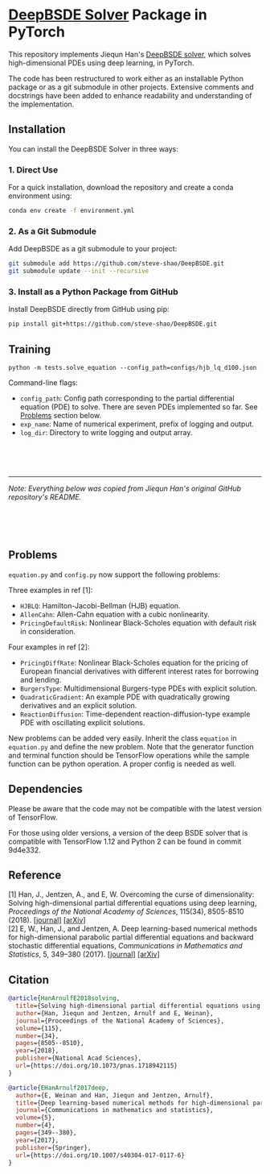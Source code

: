 # [DeepBSDE Solver](https://doi.org/10.1073/pnas.1718942115) Package in PyTorch

This repository implements Jiequn Han's [DeepBSDE solver](https://github.com/frankhan91/DeepBSDE), which solves high-dimensional PDEs using deep learning, in PyTorch. 

The code has been restructured to work either as an installable Python package or as a git submodule in other projects. Extensive comments and docstrings have been added to enhance readability and understanding of the implementation. 


## Installation

You can install the DeepBSDE Solver in three ways:

### 1. Direct Use

For a quick installation, download the repository and create a conda environment using:

```bash
conda env create -f environment.yml
```

### 2. As a Git Submodule

Add DeepBSDE as a git submodule to your project:

```bash
git submodule add https://github.com/steve-shao/DeepBSDE.git
git submodule update --init --recursive
```

### 3. Install as a Python Package from GitHub

Install DeepBSDE directly from GitHub using pip:

```bash
pip install git+https://github.com/steve-shao/DeepBSDE.git
```


## Training

```
python -m tests.solve_equation --config_path=configs/hjb_lq_d100.json
```

Command-line flags:

* `config_path`: Config path corresponding to the partial differential equation (PDE) to solve. 
There are seven PDEs implemented so far. See [Problems](#problems) section below.
* `exp_name`: Name of numerical experiment, prefix of logging and output.
* `log_dir`: Directory to write logging and output array.


<br><br><br>

---
*Note: Everything below was copied from Jiequn Han's original GitHub repository's README.*

<br><br><br>



## Problems

`equation.py` and `config.py` now support the following problems:

Three examples in ref [1]:
* `HJBLQ`: Hamilton-Jacobi-Bellman (HJB) equation.
* `AllenCahn`: Allen-Cahn equation with a cubic nonlinearity.
* `PricingDefaultRisk`: Nonlinear Black-Scholes equation with default risk in consideration.


Four examples in ref [2]:
* `PricingDiffRate`: Nonlinear Black-Scholes equation for the pricing of European financial derivatives
with different interest rates for borrowing and lending.
* `BurgersType`: Multidimensional Burgers-type PDEs with explicit solution.
* `QuadraticGradient`: An example PDE with quadratically growing derivatives and an explicit solution.
* `ReactionDiffusion`: Time-dependent reaction-diffusion-type example PDE with oscillating explicit solutions.


New problems can be added very easily. Inherit the class `equation`
in `equation.py` and define the new problem. Note that the generator function 
and terminal function should be TensorFlow operations while the sample function
can be python operation. A proper config is needed as well.


## Dependencies

Please be aware that the code may not be compatible with the latest version of TensorFlow.

For those using older versions, a version of the deep BSDE solver that is compatible with TensorFlow 1.12 and Python 2 can be found in commit 9d4e332.



## Reference
[1] Han, J., Jentzen, A., and E, W. Overcoming the curse of dimensionality: Solving high-dimensional partial differential equations using deep learning,
<em>Proceedings of the National Academy of Sciences</em>, 115(34), 8505-8510 (2018). [[journal]](https://doi.org/10.1073/pnas.1718942115) [[arXiv]](https://arxiv.org/abs/1707.02568) <br />
[2] E, W., Han, J., and Jentzen, A. Deep learning-based numerical methods for high-dimensional parabolic partial differential equations and backward stochastic differential equations,
<em>Communications in Mathematics and Statistics</em>, 5, 349–380 (2017). 
[[journal]](https://doi.org/10.1007/s40304-017-0117-6) [[arXiv]](https://arxiv.org/abs/1706.04702)

## Citation
```bibtex
@article{HanArnulfE2018solving,
  title={Solving high-dimensional partial differential equations using deep learning},
  author={Han, Jiequn and Jentzen, Arnulf and E, Weinan},
  journal={Proceedings of the National Academy of Sciences},
  volume={115},
  number={34},
  pages={8505--8510},
  year={2018},
  publisher={National Acad Sciences},
  url={https://doi.org/10.1073/pnas.1718942115}
}

@article{EHanArnulf2017deep,
  author={E, Weinan and Han, Jiequn and Jentzen, Arnulf},
  title={Deep learning-based numerical methods for high-dimensional parabolic partial differential equations and backward stochastic differential equations},
  journal={Communications in mathematics and statistics},
  volume={5},
  number={4},
  pages={349--380},
  year={2017},
  publisher={Springer},
  url={https://doi.org/10.1007/s40304-017-0117-6}
}
```

